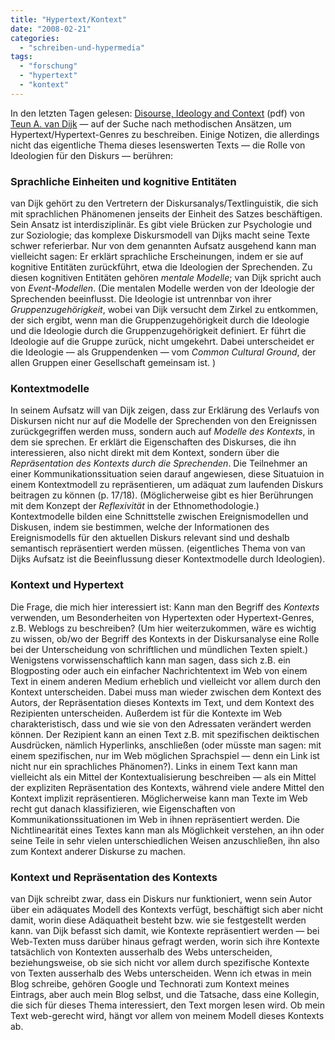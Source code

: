 ```yaml
---
title: "Hypertext/Kontext"
date: "2008-02-21"
categories: 
  - "schreiben-und-hypermedia"
tags: 
  - "forschung"
  - "hypertext"
  - "kontext"
---
```


In den letzten Tagen gelesen: [Disourse, Ideology and Context](http://www.discourses.org/OldArticles/Discourse,%20ideology%20and%20context.pdf) (pdf) von [Teun A. van Dijk](http://www.discourses.org/ "Discourse in Society - Website of Teun A. van Dijk") — auf der Suche nach methodischen Ansätzen, um Hypertext/Hypertext-Genres zu beschreiben. Einige Notizen, die allerdings nicht das eigentliche Thema dieses lesenswerten Texts — die Rolle von Ideologien für den Diskurs — berühren:

### Sprachliche Einheiten und kognitive Entitäten

van Dijk gehört zu den Vertretern der Diskursanalys/Textlinguistik, die sich mit sprachlichen Phänomenen jenseits der Einheit des Satzes beschäftigen. Sein Ansatz ist interdisziplinär. Es gibt viele Brücken zur Psychologie und zur Soziologie; das komplexe Diskursmodell van Dijks macht seine Texte schwer referierbar. Nur von dem genannten Aufsatz ausgehend kann man vielleicht sagen: Er erklärt sprachliche Erscheinungen, indem er sie auf kognitive Entitäten zurückführt, etwa die Ideologien der Sprechenden. Zu diesen kognitiven Entitäten gehören _mentale Modelle_; van Dijk spricht auch von _Event-Modellen_. (Die mentalen Modelle werden von der Ideologie der Sprechenden beeinflusst. Die Ideologie ist untrennbar von ihrer _Gruppenzugehörigkeit_, wobei van Dijk versucht dem Zirkel zu entkommen, der sich ergibt, wenn man die Gruppenzugehörigkeit durch die Ideologie und die Ideologie durch die Gruppenzugehörigkeit definiert. Er führt die Ideologie auf die Gruppe zurück, nicht umgekehrt. Dabei unterscheidet er die Ideologie — als Gruppendenken — vom _Common Cultural Ground_, der allen Gruppen einer Gesellschaft gemeinsam ist. )

### Kontextmodelle

In seinem Aufsatz will van Dijk zeigen, dass zur Erklärung des Verlaufs von Diskursen nicht nur auf die Modelle der Sprechenden von den Ereignissen zurückgegriffen werden muss, sondern auch auf _Modelle des Kontexts_, in dem sie sprechen. Er erklärt die Eigenschaften des Diskurses, die ihn interessieren, also nicht direkt mit dem Kontext, sondern über die _Repräsentation des Kontexts durch die Sprechenden_. Die Teilnehmer an einer Kommunikationssituation seien darauf angewiesen, diese Situatuion in einem Kontextmodell zu repräsentieren, um adäquat zum laufenden Diskurs beitragen zu können (p. 17/18). (Möglicherweise gibt es hier Berührungen mit dem Konzept der _Reflexivität_ in der Ethnomethodologie.) Kontextmodelle bilden eine Schnittstelle zwischen Ereignismodellen und Diskusen, indem sie bestimmen, welche der Informationen des Ereignismodells für den aktuellen Diskurs relevant sind und deshalb semantisch repräsentiert werden müssen. (eigentliches Thema von van Dijks Aufsatz ist die Beeinflussung dieser Kontextmodelle durch Ideologien).

### Kontext und Hypertext

Die Frage, die mich hier interessiert ist: Kann man den Begriff des _Kontexts_ verwenden, um Besonderheiten von Hypertexten oder Hypertext-Genres, z.B. Weblogs zu beschreiben? (Um hier weiterzukommen, wäre es wichtig zu wissen, ob/wo der Begriff des Kontexts in der Diskursanalyse eine Rolle bei der Unterscheidung von schriftlichen und mündlichen Texten spielt.) Wenigstens vorwissenschaftlich kann man sagen, dass sich z.B. ein Blogposting oder auch ein einfacher Nachrichtentext im Web von einem Text in einem anderen Medium erheblich und vielleicht vor allem durch den Kontext unterscheiden. Dabei muss man wieder zwischen dem Kontext des Autors, der Repräsentation dieses Kontexts im Text, und dem Kontext des Rezipienten unterscheiden. Außerdem ist für die Kontexte im Web charakteristisch, dass und wie sie von den Adressaten verändert werden können. Der Rezipient kann an einen Text z.B. mit spezifischen deiktischen Ausdrücken, nämlich Hyperlinks, anschließen (oder müsste man sagen: mit einem spezifischen, nur im Web möglichen Sprachspiel — denn ein Link ist nicht nur ein sprachliches Phänomen?). Links in einem Text kann man vielleicht als ein Mittel der Kontextualisierung beschreiben — als ein Mittel der expliziten Repräsentation des Kontexts, während viele andere Mittel den Kontext implizit repräsentieren. Möglicherweise kann man Texte im Web recht gut danach klassifizieren, wie Eigenschaften von Kommunikationssituationen im Web in ihnen repräsentiert werden. Die Nichtlinearität eines Textes kann man als Möglichkeit verstehen, an ihn oder seine Teile in sehr vielen unterschiedlichen Weisen anzuschließen, ihn also zum Kontext anderer Diskurse zu machen.

### Kontext und Repräsentation des Kontexts

van Dijk schreibt zwar, dass ein Diskurs nur funktioniert, wenn sein Autor über ein adäquates Modell des Kontexts verfügt, beschäftigt sich aber nicht damit, worin diese Adäquatheit besteht bzw. wie sie festgestellt werden kann. van Dijk befasst sich damit, wie Kontexte repräsentiert werden — bei Web-Texten muss darüber hinaus gefragt werden, worin sich ihre Kontexte tatsächlich von Kontexten ausserhalb des Webs unterscheiden, beziehungsweise, ob sie sich nicht vor allem durch spezifische Kontexte von Texten ausserhalb des Webs unterscheiden. Wenn ich etwas in mein Blog schreibe, gehören Google und Technorati zum Kontext meines Eintrags, aber auch mein Blog selbst, und die Tatsache, dass eine Kollegin, die sich für dieses Thema interessiert, den Text morgen lesen wird. Ob mein Text web-gerecht wird, hängt vor allem von meinem Modell dieses Kontexts ab.
